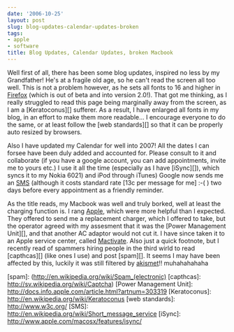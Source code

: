 ```yaml
---
date: '2006-10-25'
layout: post
slug: blog-updates-calendar-updates-broken
tags:
- apple
- software
title: Blog Updates, Calendar Updates, broken Macbook
---
```


Well first of all, there has been some blog updates, inspired no less by my
Grandfather! He's at a fragile old age, so he can't read the screen all too
well. This is not a problem however, as he sets all fonts to 16 and higher in
[Firefox][] (which is out of beta and into version 2.0!). That got me
thinking, as I really struggled to read this page being marginally away from
the screen, as I am a [Keratoconus][] sufferer. As a result, I have enlarged
all fonts in my blog, in an effort to make them more readable... I encourage
everyone to do the same, or at least follow the [web standards][] so that it
can be properly auto resized by browsers.
  
Also I have updated my Calendar for well into 2007! All the dates I can forsee
have been duly added and accounted for. Please consult to it and collaborate
(if you have a google account, you can add appointments, invite me to yours
etc.) I use it all the time (especially as I have [iSync][]), which syncs it
to my Nokia 6021) and iPod through iTunes) Google now sends me an
[SMS](http://en.wikipedia.org/wiki/Short_message_service) (although it costs
standard rate [13c per message for me] :-( ) two days before every appointment
as a friendly reminder.
  
As the title reads, my Macbook was well and truly borked, well at least the
charging function is. I rang [Apple][], which were more helpful than I
expected. They offered to send me a replacement charger, which I offered to
take, but the operator agreed with my assesment that it was the [Power
Management Unit][], and that another AC adaptor would not cut it. I have since
taken it to an Apple service center, called [Mactivate][]. Also just a quick
footnote, but I recently read of spammers hiring people in the third wirld to
read [capthcas][] (like ones I use) and post [spam][]. It seems I may have
been affected by this, luckily it was still filtered by [akismet][]!!
muhahahahaha

[Apple]: http://www.apple.com/
[Mactivate]: http://www.mactivate.ie/
[Firefox]: http://www.getfirefox.com/
[akismet]: http://akismet.com/
[spam]: (http://en.wikipedia.org/wiki/Spam_(electronic)
[capthcas]: http://sv.wikipedia.org/wiki/Captcha)
[Power Management Unit]: http://docs.info.apple.com/article.html?artnum=303319
[Keratoconus]: http://en.wikipedia.org/wiki/Keratoconus
[web standards]: http://www.w3c.org/
[SMS]: http://en.wikipedia.org/wiki/Short_message_service
[iSync]: http://www.apple.com/macosx/features/isync/